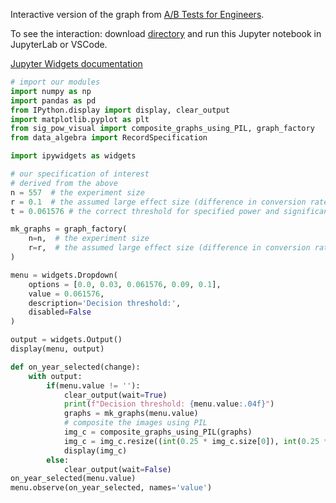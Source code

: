 Interactive version of the graph from [A/B Tests for Engineers](https://win-vector.com/2023/10/15/a-b-tests-for-engineers/).

To see the interaction: download [directory](https://github.com/WinVector/Examples/tree/main/ab_test) and run this Jupyter notebook in JupyterLab or VSCode.

[Jupyter Widgets documentation](https://ipywidgets.readthedocs.io/en/latest/index.html)


```python
# import our modules
import numpy as np
import pandas as pd
from IPython.display import display, clear_output
import matplotlib.pyplot as plt
from sig_pow_visual import composite_graphs_using_PIL, graph_factory
from data_algebra import RecordSpecification

import ipywidgets as widgets
```


```python
# our specification of interest
# derived from the above
n = 557  # the experiment size
r = 0.1  # the assumed large effect size (difference in conversion rates)
t = 0.061576 # the correct threshold for specified power and significance

```


```python
mk_graphs = graph_factory(
    n=n,  # the experiment size
    r=r,  # the assumed large effect size (difference in conversion rates)
)
```


```python
menu = widgets.Dropdown(
    options = [0.0, 0.03, 0.061576, 0.09, 0.1],
    value = 0.061576,
    description='Decision threshold:',
    disabled=False
)

output = widgets.Output()
display(menu, output)

def on_year_selected(change):
    with output:
        if(menu.value != ''):
            clear_output(wait=True)
            print(f"Decision threshold: {menu.value:.04f}")
            graphs = mk_graphs(menu.value)
            # composite the images using PIL
            img_c = composite_graphs_using_PIL(graphs)
            img_c = img_c.resize((int(0.25 * img_c.size[0]), int(0.25 * img_c.size[1])))
            display(img_c)
        else:
            clear_output(wait=False)
on_year_selected(menu.value)
menu.observe(on_year_selected, names='value')
```
